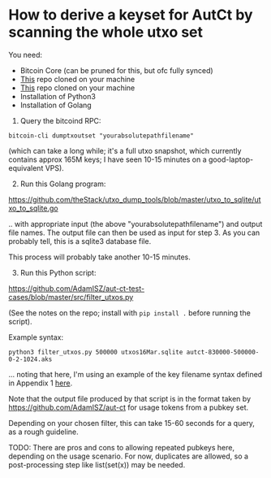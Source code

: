 # How to derive a keyset for AutCt by scanning the whole utxo set

You need:
* Bitcoin Core (can be pruned for this, but ofc fully synced)
* [This](https://github.com/theStack/utxo_dump_tools) repo cloned on your machine
* [This](https://github.com/AdamISZ/aut-ct-test-cases) repo cloned on your machine
* Installation of Python3
* Installation of Golang

1. Query the bitcoind RPC:

```
bitcoin-cli dumptxoutset "yourabsolutepathfilename"
```

(which can take a long while; it's a full utxo snapshot, which currently contains approx 165M keys; I have seen 10-15 minutes on a good-laptop-equivalent VPS).

2. Run this Golang program:

https://github.com/theStack/utxo_dump_tools/blob/master/utxo_to_sqlite/utxo_to_sqlite.go

.. with appropriate input (the above "yourabsolutepathfilename") and output file names. The output file can then be used as input for step 3. As you can probably tell, this is a sqlite3 database file.

This process will probably take another 10-15 minutes.

3. Run this Python script:

https://github.com/AdamISZ/aut-ct-test-cases/blob/master/src/filter_utxos.py

(See the notes on the repo; install with `pip install .` before running the script).

Example syntax:

```
python3 filter_utxos.py 500000 utxos16Mar.sqlite autct-830000-500000-0-2-1024.aks
```

... noting that here, I'm using an example of the key filename syntax defined in Appendix 1 [here](./protocol-utxo.md).

Note that the output file produced by that script is in the format taken by https://github.com/AdamISZ/aut-ct for usage tokens from a pubkey set.

Depending on your chosen filter, this can take 15-60 seconds for a query, as a rough guideline.

TODO:
There are pros and cons to allowing repeated pubkeys here, depending on the usage scenario. For now, duplicates are allowed, so a post-processing step like list(set(x)) may be needed.
